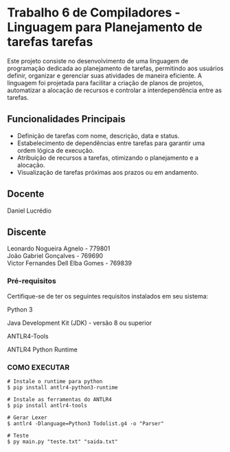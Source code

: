 # Trabalho 6 de Compiladores - Linguagem para Planejamento de tarefas tarefas 

Este projeto consiste no desenvolvimento de uma linguagem de programação dedicada ao planejamento de tarefas, permitindo aos usuários definir, organizar e gerenciar suas atividades de maneira eficiente. A linguagem foi projetada para facilitar a criação de planos de projetos, automatizar a alocação de recursos e controlar a interdependência entre as tarefas.

## Funcionalidades Principais

- Definição de tarefas com nome, descrição, data e status.
- Estabelecimento de dependências entre tarefas para garantir uma ordem lógica de execução.
- Atribuição de recursos a tarefas, otimizando o planejamento e a alocação.
- Visualização de tarefas próximas aos prazos ou em andamento.

## Docente
Daniel Lucrédio  

## Discente
Leonardo Nogueira Agnelo - 779801  
João Gabriel Gonçalves - 769690  
Victor Fernandes Dell Elba Gomes - 769839 

### Pré-requisitos
Certifique-se de ter os seguintes requisitos instalados em seu sistema:

Python 3

Java Development Kit (JDK) - versão 8 ou superior

ANTLR4-Tools

ANTLR4 Python Runtime

### COMO EXECUTAR
    # Instale o runtime para python
    $ pip install antlr4-python3-runtime

    # Instale as ferramentas do ANTLR4
    $ pip install antlr4-tools

    # Gerar Lexer
    $ antlr4 -Dlanguage=Python3 Todolist.g4 -o "Parser"

    # Teste
    $ py main.py "teste.txt" "saida.txt"
